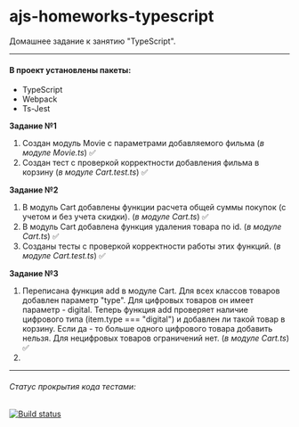 # ajs-homeworks-typescript

Домашнее задание к занятию "TypeScript".

***

#### В проект установлены пакеты:

+ TypeScript
+ Webpack
+ Ts-Jest

**Задание №1**

1. Создан модуль Movie с параметрами добавляемого фильма (*в модуле Movie.ts*) ✅
2. Создан тест с проверкой корректности добавления фильма в корзину (*в модуле Cart.test.ts*) ✅


**Задание №2**

1. В модуль Cart добавлены функции расчета общей суммы покупок (с учетом и без учета скидки). (*в модуле Cart.ts*) ✅
2. В модуль Cart добавлена функция удаления товара по id. (*в модуле Cart.ts*) ✅
3. Созданы тесты с проверкой корректности работы этих функций. (*в модуле Cart.test.ts*) ✅
 
**Задание №3**

1. Переписана функция add в модуле Cart. Для всех классов товаров добавлен параметр "type". Для цифровых товаров он имеет параметр - digital. Теперь функция add проверяет наличие цифрового типа (item.type === "digital") и добавлен ли такой товар в корзину. Если да - то больше одного цифрового товара добавить нельзя. Для нецифровых товаров ограничений нет. (*в модуле Cart.ts*) ✅
2.    
***

###### Статус прокрытия кода тестами:
[![Build status](https://ci.appveyor.com/api/projects/status/c7o57ak90yqys1b8?svg=true)](https://ci.appveyor.com/project/Nikolay87-ru/ajs-homeworks-typescript)